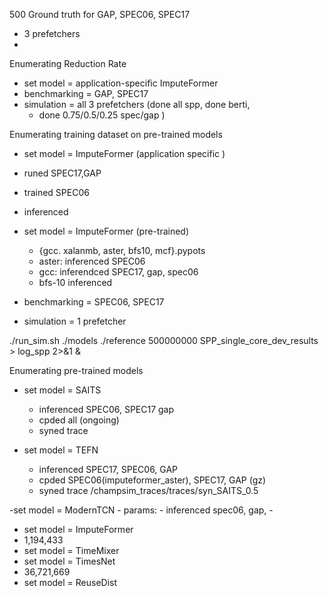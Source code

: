 500 Ground truth for GAP, SPEC06, SPEC17
- 3 prefetchers
-
Enumerating Reduction Rate
- set model = application-specific ImputeFormer
- benchmarking = GAP, SPEC17
- simulation = all 3 prefetchers (done all spp, done berti,
	- done 0.75/0.5/0.25 spec/gap )

Enumerating training dataset on pre-trained models
- set model = ImputeFormer (application specific	)
- runed SPEC17,GAP
- trained SPEC06
- inferenced

- set model = ImputeFormer (pre-trained)
	- {gcc. xalanmb, aster, bfs10, mcf}.pypots	
	- aster: inferenced  SPEC06
	- gcc: inferendced SPEC17, gap, spec06
	- bfs-10 inferenced
- benchmarking = SPEC06, SPEC17
- simulation = 1 prefetcher

./run_sim.sh ./models ./reference 500000000 SPP_single_core_dev_results > log_spp 2>&1 &

Enumerating pre-trained models
- set model = SAITS
	- inferenced SPEC06, SPEC17 gap
	- cpded all (ongoing)
	- syned trace

- set model = TEFN
	- inferenced SPEC17, SPEC06, GAP
	- cpded SPEC06(imputeformer_aster), SPEC17, GAP (gz)
	- syned trace /champsim_traces/traces/syn_SAITS_0.5

-set model = ModernTCN
	- params: 
	- inferenced spec06, gap, 
	- 
- set model = ImputeFormer 
- 1,194,433
- set model = TimeMixer
- set model = TimesNet
- 36,721,669
- set model = ReuseDist
<!--stackedit_data:
eyJoaXN0b3J5IjpbNDUzNTU3OTIxLC0xNTg5OTg0Mjg0LDM1Nj
I5MTA0MywtMTEyMDgwMDU1OCwtMjYyODkwNjg2LC0xNDk4NDY1
OTgwLC0xNjM4MDQ1NTkzLC0xOTM3NDc0Njc4LDE5Njk0Mjg0OC
wxMDQ2NDA5ODk0LC0xNDY2MjUyMjQxLC0xMzQ3MjM0MzA5LC0y
MDQwOTM1NzYzLDIxMTUyMTA4NDgsMTY5NjczNjk2OCwtOTE1OD
U4MDMxLC01MDc2ODc4NjQsLTE2MjY0NDI5NTQsLTg0MDY0NzAy
NywxODk0MjAwNTIxXX0=
-->